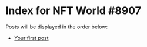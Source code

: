 # Index for NFT World #8907
Posts will be displayed in the order below:

- [Your first post](./001-first.md)

